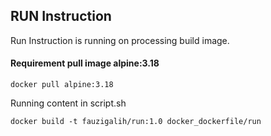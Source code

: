 ## RUN Instruction
Run Instruction is running on processing build image.

#### Requirement pull image alpine:3.18
```
docker pull alpine:3.18
```

Running content in script.sh
```
docker build -t fauzigalih/run:1.0 docker_dockerfile/run
```
